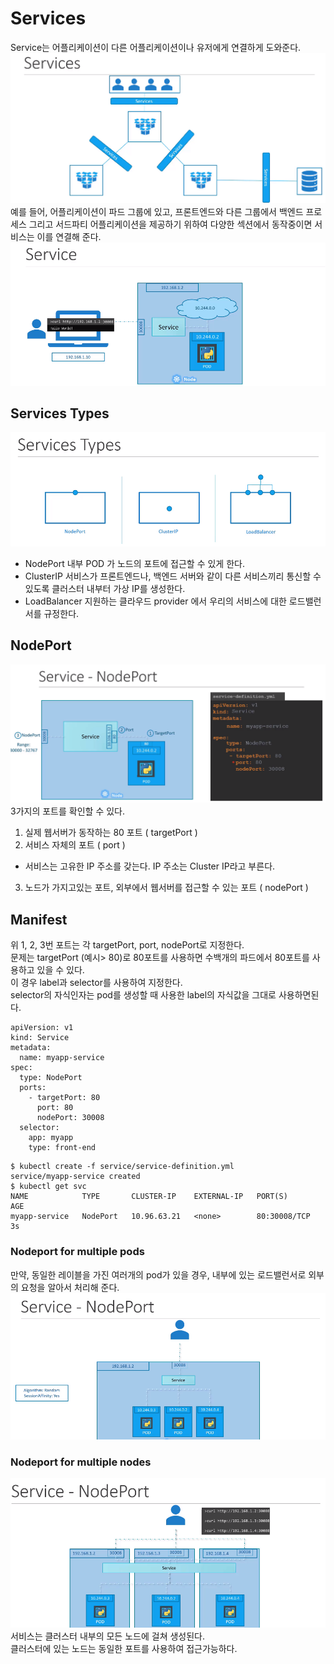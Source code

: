 # Services
Service는 어플리케이션이 다른 어플리케이션이나 유저에게 연결하게 도와준다.  
![service](../contents/service.PNG)
예를 들어, 어플리케이션이 파드 그룹에 있고,  프론트엔드와 다른 그룹에서 백엔드 프로세스 그리고 서드파티 어플리케이션을 제공하기 위하여 다양한 섹션에서 동작중이면 서비스는 이를 연결해 준다.
![service-client](../contents/servce-client.PNG)

## Services Types
![service_type](../contents/service-type.PNG)
* NodePort
내부 POD 가 노드의 포트에 접근할 수 있게 한다.
* ClusterIP
서비스가 프론트엔드나, 백엔드 서버와 같이 다른 서비스끼리 통신할 수 있도록 클러스터 내부터 가상 IP를 생성한다.
* LoadBalancer
지원하는 클라우드 provider 에서 우리의 서비스에 대한 로드밸런서를 규정한다.

## NodePort
![nodeport](../contents/nodeport.PNG)
3가지의 포트를 확인할 수 있다.  
1. 실제 웹서버가 동작하는 80 포트 ( targetPort )
2. 서비스 자체의 포트 ( port )
* 서비스는 고유한 IP 주소를 갖는다. IP 주소는 Cluster IP라고 부른다.
3. 노드가 가지고있는 포트, 외부에서 웹서버를 접근할 수 있는 포트 ( nodePort )

## Manifest
위 1, 2, 3번 포트는 각 targetPort, port, nodePort로 지정한다.  
문제는 targetPort (예시> 80)로 80포트를 사용하면 수백개의 파드에서 80포트를 사용하고 있을 수 있다.  
이 경우 label과 selector를 사용하여 지정한다.  
selector의 자식인자는 pod를 생성할 때 사용한 label의 자식값을 그대로 사용하면된다.
```
apiVersion: v1
kind: Service
metadata:
  name: myapp-service
spec:
  type: NodePort
  ports:
    - targetPort: 80
      port: 80
      nodePort: 30008
  selector:
    app: myapp
    type: front-end

``` 
```
$ kubectl create -f service/service-definition.yml
service/myapp-service created
$ kubectl get svc
NAME            TYPE       CLUSTER-IP    EXTERNAL-IP   PORT(S)        AGE
myapp-service   NodePort   10.96.63.21   <none>        80:30008/TCP   3s

```
### Nodeport for multiple pods
만약, 동일한 레이블을 가진 여러개의 pod가 있을 경우, 내부에 있는 로드밸런서로 외부의 요청을 알아서 처리해 준다.  
![service-multipods](../contents/service-multipods.PNG)

### Nodeport for multiple nodes
![service-multipleNode](../contents/service-multiple.PNG)
서비스는 클러스터 내부의 모든 노드에 걸쳐 생성된다.  
클러스터에 있는 노드는 동일한 포트를 사용하여 접근가능하다.
